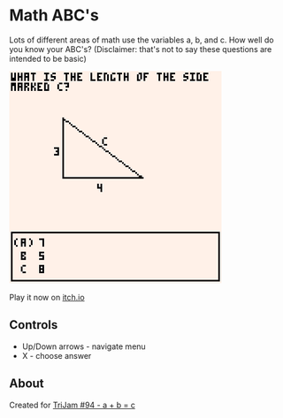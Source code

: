 # Math ABC's
Lots of different areas of math use the variables a, b, and c. How well do you know your ABC's? (Disclaimer: that's not to say these questions are intended to be basic)

![Multiple choice question about length of hypoteneuse](screenshots/gameplay2.png)

Play it now on [itch.io](https://caterpillargames.itch.io/math-abcs)

## Controls
* Up/Down arrows - navigate menu
* X - choose answer 

## About
Created for [TriJam #94 - a + b = c](https://itch.io/jam/trijam-94/rate/813502)
